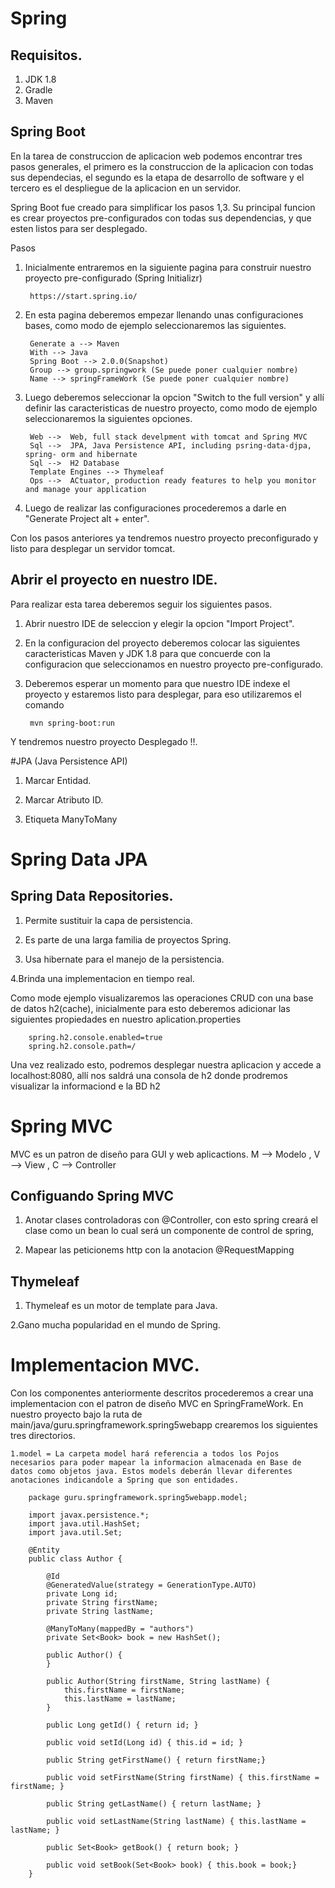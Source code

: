 # Spring

## Requisitos.

1. JDK 1.8
2. Gradle
3. Maven

## Spring Boot

En la tarea de construccion de aplicacion web podemos encontrar tres pasos generales, el primero es la construccion de la aplicacion con todas sus dependecias, el segundo es la etapa de desarrollo de software y el tercero es el despliegue de la aplicacion en un servidor.

Spring Boot fue creado para simplificar los pasos 1,3. Su principal funcion es crear proyectos pre-configurados con todas sus dependencias, y que esten listos para ser desplegado.

Pasos

1. Inicialmente entraremos en la siguiente pagina para construir nuestro proyecto pre-configurado (Spring Initializr)
		
		https://start.spring.io/
		
2. En esta pagina deberemos empezar llenando unas configuraciones bases, como modo de ejemplo seleccionaremos las siguientes.

		Generate a --> Maven
		With --> Java
		Spring Boot --> 2.0.0(Snapshot)
		Group --> group.springwork (Se puede poner cualquier nombre)
		Name --> springFrameWork (Se puede poner cualquier nombre)
		
3. Luego deberemos seleccionar la opcion "Switch to the full version" y allí definir las caracteristicas de nuestro proyecto, como modo de ejemplo seleccionaremos la siguientes opciones.

		Web -->  Web, full stack develpment with tomcat and Spring MVC
		Sql -->  JPA, Java Persistence API, including psring-data-djpa, spring- orm and hibernate
		Sql -->  H2 Database
		Template Engines --> Thymeleaf
		Ops -->  ACtuator, production ready features to help you monitor and manage your application
		
4. Luego de realizar las configuraciones procederemos a darle en "Generate Project alt + enter".

Con los pasos anteriores ya tendremos nuestro proyecto preconfigurado y listo para desplegar un servidor tomcat.

## Abrir el proyecto en nuestro IDE.

Para realizar esta tarea deberemos seguir los siguientes pasos.

1. Abrir nuestro IDE de seleccion y elegir la opcion "Import Project".

2. En la configuracion del proyecto deberemos colocar las siguientes caracteristicas Maven y JDK 1.8 para que concuerde con la configuracion que seleccionamos en nuestro proyecto pre-configurado.

3. Deberemos esperar un momento para que nuestro IDE indexe el proyecto y estaremos listo para desplegar, para eso utilizaremos el comando

		mvn spring-boot:run
		
Y tendremos nuestro proyecto Desplegado !!.	

#JPA (Java Persistence API)

1. Marcar Entidad.

2. Marcar Atributo ID.

3. Etiqueta ManyToMany

# Spring Data JPA

## Spring Data Repositories.

1. Permite sustituir la capa de persistencia.

2. Es parte de una larga familia de proyectos Spring.

3. Usa hibernate para el manejo de la persistencia.

4.Brinda una implementacion en tiempo real. 

Como mode ejemplo visualizaremos las operaciones CRUD con una base de datos h2(cache), inicialmente para esto deberemos adicionar las siguientes propiedades en nuestro aplication.properties

		spring.h2.console.enabled=true
		spring.h2.console.path=/ 

Una vez realizado esto, podremos desplegar nuestra aplicacion y accede a localhost:8080, allí nos saldrá una consola de h2 donde prodremos visualizar la informaciond e la BD h2		

# Spring MVC

MVC es un patron de diseño para GUI y web aplicactions.
M --> Modelo , V --> View , C --> Controller

## Configuando Spring MVC

1. Anotar clases controladoras con @Controller, con esto spring creará el clase como un bean lo cual será un componente de control de spring,

2. Mapear las peticionems http con la anotacion @RequestMapping

## Thymeleaf

1. Thymeleaf es un motor de template para Java.

2.Gano mucha popularidad en el mundo de Spring.

# Implementacion MVC.

Con los componentes anteriormente descritos procederemos a crear una implementacion con el patron de diseño MVC en SpringFrameWork. En nuestro proyecto bajo la ruta de main/java/guru.springframework.spring5webapp crearemos los siguientes tres directorios.

	1.model = La carpeta model hará referencia a todos los Pojos necesarios para poder mapear la informacion almacenada en Base de datos como objetos java. Estos models deberán llevar diferentes anotaciones indicandole a Spring que son entidades.

		package guru.springframework.spring5webapp.model;

		import javax.persistence.*;
		import java.util.HashSet;
		import java.util.Set;

		@Entity
		public class Author {

		    @Id
		    @GeneratedValue(strategy = GenerationType.AUTO)
		    private Long id;
		    private String firstName;
		    private String lastName;

		    @ManyToMany(mappedBy = "authors")
		    private Set<Book> book = new HashSet();

		    public Author() {
		    }

		    public Author(String firstName, String lastName) {
		        this.firstName = firstName;
		        this.lastName = lastName;
		    }

		    public Long getId() { return id; }

		    public void setId(Long id) { this.id = id; }

		    public String getFirstName() { return firstName;}

		    public void setFirstName(String firstName) { this.firstName = firstName; }

		    public String getLastName() { return lastName; }

		    public void setLastName(String lastName) { this.lastName = lastName; }

		    public Set<Book> getBook() { return book; }

		    public void setBook(Set<Book> book) { this.book = book;}
		}
